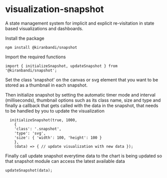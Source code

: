 # visualization-snapshot
A state management system for implicit and explicit re-visitation in state based visualizations and dashboards.

Install the package 

```npm install @kiranbandi/snapshot```

Import the required functions

```import { initializeSnapshot, updateSnapshot } from '@kiranbandi/snapshot';```

Set the class 'snapshot' on the canvas or svg element that you want to be stored as a thumbnail in each snapshot.

Then initialize snapshot by setting the automatic timer mode and interval (milliseconds), thumbnail options such as its class name, size and type and finally a callback that gets called with the data in the snapshot, that needs to be handled by you to update the visualization 

``` 
  initializeSnapshot(true, 1000,
    {
    'class': '.snapshot',
    'type': 'svg',
    'size': { 'width': 100, 'height': 100 }
    },
    (data) => { // update visualization with new data });
```

Finally call update snapshot everytime data to the chart is being updated so that snapshot module can access the latest available data 

```updateSnapshot(data);```
